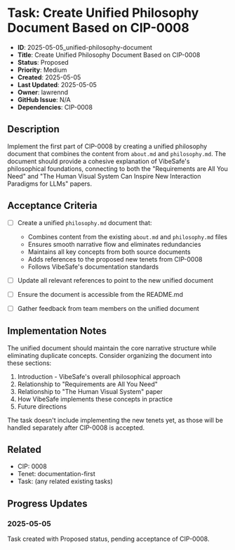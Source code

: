 # Task: Create Unified Philosophy Document Based on CIP-0008

- **ID**: 2025-05-05_unified-philosophy-document
- **Title**: Create Unified Philosophy Document Based on CIP-0008
- **Status**: Proposed
- **Priority**: Medium
- **Created**: 2025-05-05
- **Last Updated**: 2025-05-05
- **Owner**: lawrennd
- **GitHub Issue**: N/A
- **Dependencies**: CIP-0008

## Description

Implement the first part of CIP-0008 by creating a unified philosophy document that combines the content from `about.md` and `philosophy.md`. The document should provide a cohesive explanation of VibeSafe's philosophical foundations, connecting to both the "Requirements are All You Need" and "The Human Visual System Can Inspire New Interaction Paradigms for LLMs" papers.

## Acceptance Criteria

- [ ] Create a unified `philosophy.md` document that:
  - Combines content from the existing `about.md` and `philosophy.md` files
  - Ensures smooth narrative flow and eliminates redundancies
  - Maintains all key concepts from both source documents
  - Adds references to the proposed new tenets from CIP-0008
  - Follows VibeSafe's documentation standards

- [ ] Update all relevant references to point to the new unified document

- [ ] Ensure the document is accessible from the README.md

- [ ] Gather feedback from team members on the unified document

## Implementation Notes

The unified document should maintain the core narrative structure while eliminating duplicate concepts. Consider organizing the document into these sections:

1. Introduction - VibeSafe's overall philosophical approach
2. Relationship to "Requirements are All You Need" 
3. Relationship to "The Human Visual System" paper
4. How VibeSafe implements these concepts in practice
5. Future directions

The task doesn't include implementing the new tenets yet, as those will be handled separately after CIP-0008 is accepted.

## Related

- CIP: 0008
- Tenet: documentation-first
- Task: (any related existing tasks)

## Progress Updates

### 2025-05-05

Task created with Proposed status, pending acceptance of CIP-0008. 